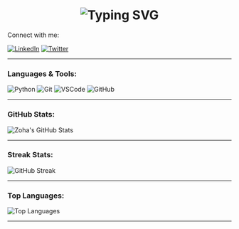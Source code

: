 <h1 align="center">
  <img src="https://readme-typing-svg.demolab.com?font=Fira+Code&duration=4000&pause=500&color=3F8AC4&width=435&lines=Hello%2C+I+am+Zoha+Fathima;Welcome+to+my+Github!;Curious+Learner;Exploring+and+Improving+Everyday" alt="Typing SVG" />
</h1>
Connect with me:

[![LinkedIn](https://img.shields.io/badge/LinkedIn-blue?style=flat&logo=linkedin)](https://www.linkedin.com/in/zoha-fathima/)
[![Twitter](https://img.shields.io/badge/Twitter-1DA1F2?style=flat&logo=twitter)](https://twitter.com/yourhandle)


---

### Languages & Tools:

![Python](https://img.shields.io/badge/Python-3776AB?style=flat&logo=python&logoColor=white)
![Git](https://img.shields.io/badge/Git-F05032?style=flat&logo=git&logoColor=white)
![VSCode](https://img.shields.io/badge/VSCode-007ACC?style=flat&logo=visual-studio-code&logoColor=white)
![GitHub](https://img.shields.io/badge/GitHub-181717?style=flat&logo=github&logoColor=white)

---

### GitHub Stats:

![Zoha's GitHub Stats](https://github-readme-stats.vercel.app/api?username=zoha-fathima&show_icons=true&theme=default)

---

### Streak Stats:

![GitHub Streak](https://github-readme-streak-stats.herokuapp.com/?user=zoha-fathima&theme=default)

---

### Top Languages:

![Top Languages](https://github-readme-stats.vercel.app/api/top-langs/?username=zoha-fathima&layout=compact)

---


<!--
**zoha-fathima/zoha-fathima** is a ✨ _special_ ✨ repository because its `README.md` (this file) appears on your GitHub profile.

Here are some ideas to get you started:

- 🔭 I’m currently working on ...
- 🌱 I’m currently learning ...
- 👯 I’m looking to collaborate on ...
- 🤔 I’m looking for help with ...
- 💬 Ask me about ...
- 📫 How to reach me: ...
- 😄 Pronouns: ...
- ⚡ Fun fact: ...
-->

